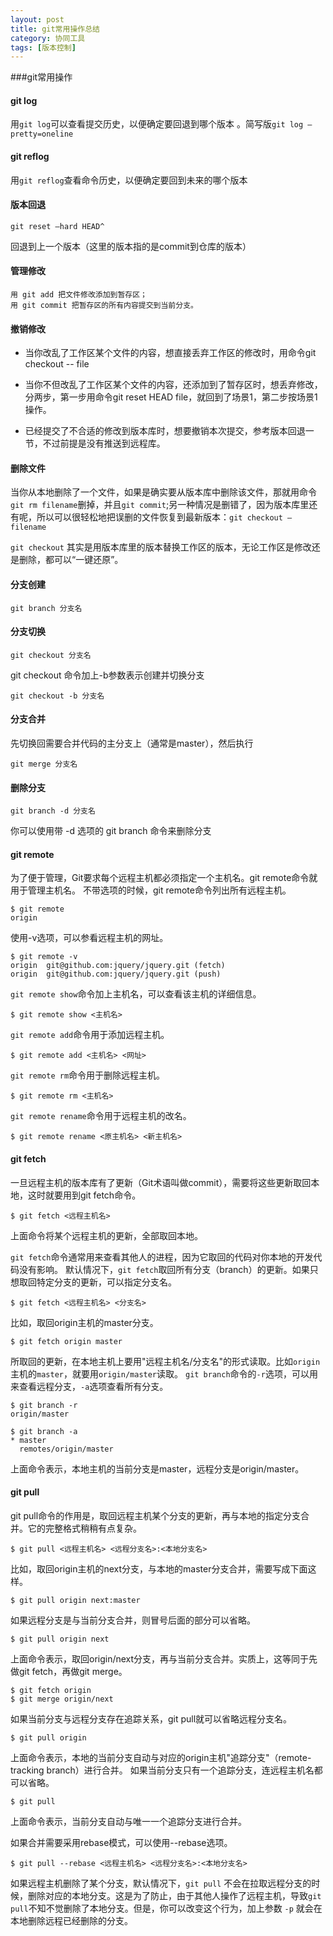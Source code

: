 ```yaml
---
layout: post
title: git常用操作总结
category: 协同工具
tags: [版本控制]
---
```


###git常用操作

#### git log
用`git log`可以查看提交历史，以便确定要回退到哪个版本 。简写版`git log —pretty=oneline`

#### git reflog
用`git reflog`查看命令历史，以便确定要回到未来的哪个版本

#### 版本回退

    git reset —hard HEAD^

回退到上一个版本（这里的版本指的是commit到仓库的版本）

#### 管理修改

    用 git add 把文件修改添加到暂存区；
    用 git commit 把暂存区的所有内容提交到当前分支。

#### 撤销修改
* 当你改乱了工作区某个文件的内容，想直接丢弃工作区的修改时，用命令git checkout -- file

* 当你不但改乱了工作区某个文件的内容，还添加到了暂存区时，想丢弃修改，分两步，第一步用命令git reset HEAD file，就回到了场景1，第二步按场景1操作。

* 已经提交了不合适的修改到版本库时，想要撤销本次提交，参考版本回退一节，不过前提是没有推送到远程库。

#### 删除文件

当你从本地删除了一个文件，如果是确实要从版本库中删除该文件，那就用命令`git rm filename`删掉，并且`git commit`;另一种情况是删错了，因为版本库里还有呢，所以可以很轻松地把误删的文件恢复到最新版本：`git checkout — filename`

`git checkout` 其实是用版本库里的版本替换工作区的版本，无论工作区是修改还是删除，都可以“一键还原”。


#### 分支创建

    git branch 分支名

#### 分支切换

    git checkout 分支名

git checkout 命令加上-b参数表示创建并切换分支

    git checkout -b 分支名


#### 分支合并

先切换回需要合并代码的主分支上（通常是master），然后执行

    git merge 分支名

#### 删除分支

    git branch -d 分支名

 你可以使用带 -d 选项的 git branch 命令来删除分支

#### git remote

为了便于管理，Git要求每个远程主机都必须指定一个主机名。git remote命令就用于管理主机名。
不带选项的时候，git remote命令列出所有远程主机。

    $ git remote
    origin

使用-v选项，可以参看远程主机的网址。

    $ git remote -v
    origin  git@github.com:jquery/jquery.git (fetch)
    origin  git@github.com:jquery/jquery.git (push)

`git remote show`命令加上主机名，可以查看该主机的详细信息。

    $ git remote show <主机名>

`git remote add`命令用于添加远程主机。

    $ git remote add <主机名> <网址>

`git remote rm`命令用于删除远程主机。

    $ git remote rm <主机名>

`git remote rename`命令用于远程主机的改名。

    $ git remote rename <原主机名> <新主机名>

#### git fetch

一旦远程主机的版本库有了更新（Git术语叫做commit），需要将这些更新取回本地，这时就要用到git fetch命令。

    $ git fetch <远程主机名>

上面命令将某个远程主机的更新，全部取回本地。

`git fetch`命令通常用来查看其他人的进程，因为它取回的代码对你本地的开发代码没有影响。
默认情况下，`git fetch`取回所有分支（branch）的更新。如果只想取回特定分支的更新，可以指定分支名。

    $ git fetch <远程主机名> <分支名>

比如，取回origin主机的master分支。

    $ git fetch origin master

所取回的更新，在本地主机上要用"远程主机名/分支名"的形式读取。比如`origin`主机的`master`，就要用`origin/master`读取。
`git branch`命令的`-r`选项，可以用来查看远程分支，`-a`选项查看所有分支。

    $ git branch -r
    origin/master

    $ git branch -a
    * master
      remotes/origin/master

上面命令表示，本地主机的当前分支是master，远程分支是origin/master。

#### git pull

git pull命令的作用是，取回远程主机某个分支的更新，再与本地的指定分支合并。它的完整格式稍稍有点复杂。

    $ git pull <远程主机名> <远程分支名>:<本地分支名>

比如，取回origin主机的next分支，与本地的master分支合并，需要写成下面这样。

    $ git pull origin next:master

如果远程分支是与当前分支合并，则冒号后面的部分可以省略。

    $ git pull origin next

上面命令表示，取回origin/next分支，再与当前分支合并。实质上，这等同于先做git fetch，再做git merge。

    $ git fetch origin
    $ git merge origin/next

如果当前分支与远程分支存在追踪关系，git pull就可以省略远程分支名。

    $ git pull origin

上面命令表示，本地的当前分支自动与对应的origin主机"追踪分支"（remote-tracking branch）进行合并。
如果当前分支只有一个追踪分支，连远程主机名都可以省略。

    $ git pull

上面命令表示，当前分支自动与唯一一个追踪分支进行合并。

如果合并需要采用rebase模式，可以使用--rebase选项。

    $ git pull --rebase <远程主机名> <远程分支名>:<本地分支名>

如果远程主机删除了某个分支，默认情况下，`git pull` 不会在拉取远程分支的时候，删除对应的本地分支。这是为了防止，由于其他人操作了远程主机，导致`git pull`不知不觉删除了本地分支。但是，你可以改变这个行为，加上参数 `-p` 就会在本地删除远程已经删除的分支。

